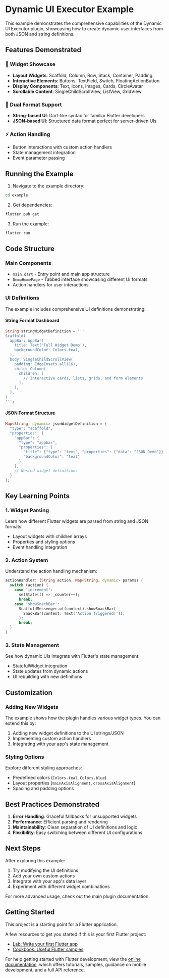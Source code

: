 # Dynamic UI Executor Example

This example demonstrates the comprehensive capabilities of the Dynamic UI Executor plugin, showcasing how to create dynamic user interfaces from both JSON and string definitions.

## Features Demonstrated

### 🎨 Widget Showcase
- **Layout Widgets**: Scaffold, Column, Row, Stack, Container, Padding
- **Interactive Elements**: Buttons, TextField, Switch, FloatingActionButton
- **Display Components**: Text, Icons, Images, Cards, CircleAvatar
- **Scrollable Content**: SingleChildScrollView, ListView, GridView

### 🔄 Dual Format Support
- **String-based UI**: Dart-like syntax for familiar Flutter developers
- **JSON-based UI**: Structured data format perfect for server-driven UIs

### ⚡ Action Handling
- Button interactions with custom action handlers
- State management integration
- Event parameter passing

## Running the Example

1. Navigate to the example directory:
```bash
cd example
```

2. Get dependencies:
```bash
flutter pub get
```

3. Run the example:
```bash
flutter run
```

## Code Structure

### Main Components

- `main.dart` - Entry point and main app structure
- `DemoHomePage` - Tabbed interface showcasing different UI formats
- Action handlers for user interactions

### UI Definitions

The example includes comprehensive UI definitions demonstrating:

#### String Format Dashboard
```dart
String stringWidgetDefinition = '''
Scaffold(
  appBar: AppBar(
    title: Text('Full Widget Demo'),
    backgroundColor: Colors.teal,
  ),
  body: SingleChildScrollView(
    padding: EdgeInsets.all(16),
    child: Column(
      children: [
        // Interactive cards, lists, grids, and form elements
      ],
    ),
  ),
)
''';
```

#### JSON Format Structure
```dart
Map<String, dynamic> jsonWidgetDefinition = {
  "type": "scaffold",
  "properties": {
    "appBar": {
      "type": "appbar",
      "properties": {
        "title": {"type": "text", "properties": {"data": "JSON Demo"}},
        "backgroundColor": "teal"
      }
    },
    // Nested widget definitions
  }
};
```

## Key Learning Points

### 1. Widget Parsing
Learn how different Flutter widgets are parsed from string and JSON formats:
- Layout widgets with children arrays
- Properties and styling options
- Event handling integration

### 2. Action System
Understand the action handling mechanism:
```dart
actionHandler: (String action, Map<String, dynamic> params) {
  switch (action) {
    case 'increment':
      setState(() => _counter++);
      break;
    case 'showSnackBar':
      ScaffoldMessenger.of(context).showSnackBar(
        SnackBar(content: Text('Action triggered!')),
      );
      break;
  }
}
```

### 3. State Management
See how dynamic UIs integrate with Flutter's state management:
- StatefulWidget integration
- State updates from dynamic actions
- UI rebuilding with new definitions

## Customization

### Adding New Widgets
The example shows how the plugin handles various widget types. You can extend this by:
1. Adding new widget definitions to the UI strings/JSON
2. Implementing custom action handlers
3. Integrating with your app's state management

### Styling Options
Explore different styling approaches:
- Predefined colors (`Colors.teal`, `Colors.blue`)
- Layout properties (`mainAxisAlignment`, `crossAxisAlignment`)
- Spacing and padding options

## Best Practices Demonstrated

1. **Error Handling**: Graceful fallbacks for unsupported widgets
2. **Performance**: Efficient parsing and rendering
3. **Maintainability**: Clean separation of UI definitions and logic
4. **Flexibility**: Easy switching between different UI configurations

## Next Steps

After exploring this example:
1. Try modifying the UI definitions
2. Add your own custom actions
3. Integrate with your app's data layer
4. Experiment with different widget combinations

For more advanced usage, check out the main plugin documentation.

## Getting Started

This project is a starting point for a Flutter application.

A few resources to get you started if this is your first Flutter project:

- [Lab: Write your first Flutter app](https://docs.flutter.dev/get-started/codelab)
- [Cookbook: Useful Flutter samples](https://docs.flutter.dev/cookbook)

For help getting started with Flutter development, view the
[online documentation](https://docs.flutter.dev/), which offers tutorials,
samples, guidance on mobile development, and a full API reference.
